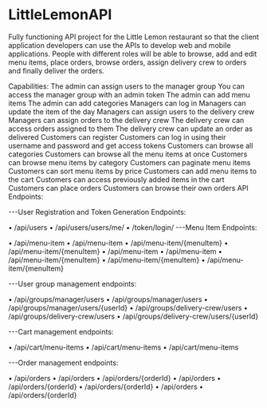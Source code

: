 # LittleLemonAPI

Fully functioning API project for the Little Lemon restaurant so that the client application developers can use the APIs to develop web and mobile applications. People with different roles will be able to browse, add and edit menu items, place orders, browse orders, assign delivery crew to orders and finally deliver the orders.

Capabilities:
The admin can assign users to the manager group
You can access the manager group with an admin token
The admin can add menu items
The admin can add categories
Managers can log in
Managers can update the item of the day
Managers can assign users to the delivery crew
Managers can assign orders to the delivery crew
The delivery crew can access orders assigned to them
The delivery crew can update an order as delivered
Customers can register
Customers can log in using their username and password and get access tokens
Customers can browse all categories
Customers can browse all the menu items at once
Customers can browse menu items by category
Customers can paginate menu items
Customers can sort menu items by price
Customers can add menu items to the cart
Customers can access previously added items in the cart
Customers can place orders
Customers can browse their own orders
API Endpoints:

---User Registration and Token Generation Endpoints:

• /api/users
• /api/users/users/me/
• /token/login/
---Menu Item Endpoints:

• /api/menu-item
• /api/menu-item
• /api/menu-item/{menuItem}
• /api/menu-item/{menuItem}
• /api/menu-item
• /api/menu-item
• /api/menu-item/{menuItem}
• /api/menu-item/{menuItem}
• /api/menu-item/{menuItem}

---User group management endpoints:

• /api/groups/manager/users
• /api/groups/manager/users
• /api/groups/manager/users/{userId}
• /api/groups/delivery-crew/users
• /api/groups/delivery-crew/users
• /api/groups/delivery-crew/users/{userId}

---Cart management endpoints:

• /api/cart/menu-items
• /api/cart/menu-items
• /api/cart/menu-items

---Order management endpoints:

• /api/orders
• /api/orders
• /api/orders/{orderId}
• /api/orders
• /api/orders/{orderId}
• /api/orders/{orderId}
• /api/orders
• /api/orders/{orderId}
